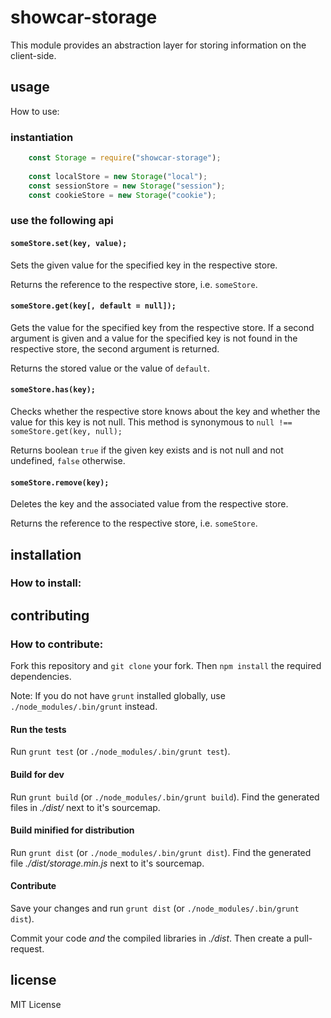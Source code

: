 # showcar-storage

This module provides an abstraction layer for storing information on the client-side.


## usage

How to use:

### instantiation

```javascript
    const Storage = require("showcar-storage");
    
    const localStore = new Storage("local");
    const sessionStore = new Storage("session");
    const cookieStore = new Storage("cookie");
```

### use the following api

#### `someStore.set(key, value);`

  Sets the given value for the specified key in the respective store.

  Returns the reference to the respective store, i.e. `someStore`.

#### `someStore.get(key[, default = null]);`

  Gets the value for the specified key from the respective store. If a second argument is given and
  a value for the specified key is not found in the respective store, the second argument is returned.

  Returns the stored value or the value of `default`.

#### `someStore.has(key);`

  Checks whether the respective store knows about the key and whether the value for this key is not null.
  This method is synonymous to `null !== someStore.get(key, null);`

  Returns boolean `true` if the given key exists and is not null and not undefined, `false` otherwise.
  
#### `someStore.remove(key);`

  Deletes the key and the associated value from the respective store.

  Returns the reference to the respective store, i.e. `someStore`.


## installation

### How to install:


## contributing

### How to contribute:

  Fork this repository and `git clone` your fork. Then `npm install` the required dependencies.

  Note: If you do not have `grunt` installed globally, use `./node_modules/.bin/grunt` instead.

#### Run the tests

  Run `grunt test` (or `./node_modules/.bin/grunt test`).

#### Build for dev

  Run `grunt build` (or `./node_modules/.bin/grunt build`). Find the generated files in _./dist/_ next to it's sourcemap.

#### Build minified for distribution

  Run `grunt dist` (or `./node_modules/.bin/grunt dist`). Find the generated file _./dist/storage.min.js_ next to it's sourcemap.

#### Contribute

  Save your changes and run `grunt dist` (or `./node_modules/.bin/grunt dist`).

  Commit your code _and_ the compiled libraries in _./dist_. Then create a pull-request.


## license

MIT License
